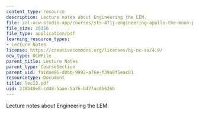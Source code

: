 ```yaml
---
content_type: resource
description: Lecture notes about Engineering the LEM.
file: /ol-ocw-studio-app/courses/sts-471j-engineering-apollo-the-moon-project-as-a-complex-system-spring-2007/238b49e8cd485aae5a76b47fac85626b_lec13.pdf
file_size: 20356
file_type: application/pdf
learning_resource_types:
- Lecture Notes
license: https://creativecommons.org/licenses/by-nc-sa/4.0/
ocw_type: OCWFile
parent_title: Lecture Notes
parent_type: CourseSection
parent_uid: fa1dae85-d0bb-9992-a76e-f39a0f5eac01
resourcetype: Document
title: lec13.pdf
uid: 238b49e8-cd48-5aae-5a76-b47fac85626b
---
```

Lecture notes about Engineering the LEM.